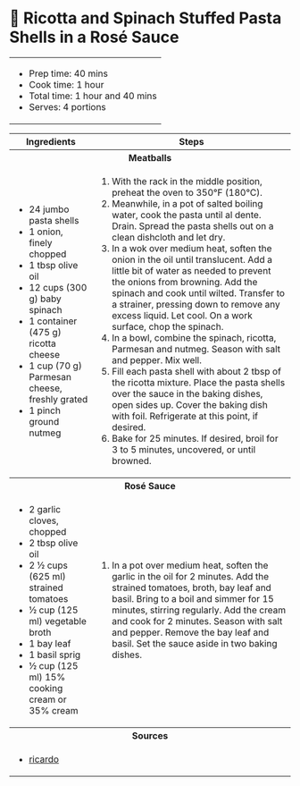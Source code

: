 # 🐚 Ricotta and Spinach Stuffed Pasta Shells in a Rosé Sauce

<table class="table table-striped">
    <tr>
        <td colspan="2">
        <ul>
            <li>Prep time: 40 mins</li>
            <li>Cook time: 1 hour</li>
            <li>Total time: 1 hour and 40 mins</li>
            <li>Serves: 4 portions</li>
        </ul>
        </td>
    </tr>
</table>

<table class="table table-striped">
  <thead>
    <tr>
      <th scope="col">Ingredients</th>
      <th scope="col">Steps</th>
    </tr>
  </thead>
  <tbody>
    <tr>
      <th colspan="2">Meatballs</th>
    </tr>
    <tr>
      <td scope="row">
        <ul>
            <li>24 jumbo pasta shells</li>
            <li>1 onion, finely chopped</li>
            <li>1 tbsp olive oil</li>
            <li>12 cups (300 g) baby spinach</li>
            <li>1 container (475 g) ricotta cheese</li>
            <li>1 cup (70 g) Parmesan cheese, freshly grated</li>
            <li>1 pinch ground nutmeg</li>
        </ul>
      </td>
      <td>
        <ol>
            <li>With the rack in the middle position, preheat the oven to 350°F (180°C).</li>
            <li>Meanwhile, in a pot of salted boiling water, cook the pasta until al dente. Drain. Spread the pasta shells out on a clean dishcloth and let dry.</li>
            <li>In a wok over medium heat, soften the onion in the oil until translucent. Add a little bit of water as needed to prevent the onions from browning. Add the spinach and cook until wilted. Transfer to a strainer, pressing down to remove any excess liquid. Let cool. On a work surface, chop the spinach.</li>
            <li>In a bowl, combine the spinach, ricotta, Parmesan and nutmeg. Season with salt and pepper. Mix well.</li>
            <li>Fill each pasta shell with about 2 tbsp of the ricotta mixture. Place the pasta shells over the sauce in the baking dishes, open sides up. Cover the baking dish with foil. Refrigerate at this point, if desired.</li>
            <li>Bake for 25 minutes. If desired, broil for 3 to 5 minutes, uncovered, or until browned.</li>
        </ol>
      </td>
    </tr>
    <tr>
      <th colspan="2">Rosé Sauce</th>
    </tr>
    <tr>
      <td scope="row">
        <ul>
            <li>2 garlic cloves, chopped</li>
            <li>2 tbsp olive oil</li>
            <li>2 ½ cups (625 ml) strained tomatoes</li>
            <li>½ cup (125 ml) vegetable broth</li>
            <li>1 bay leaf</li>
            <li>1 basil sprig</li>
            <li>½ cup (125 ml) 15% cooking cream or 35% cream</li>
        </ul>
      </td>
      <td>
        <ol>
            <li>In a pot over medium heat, soften the garlic in the oil for 2 minutes. Add the strained tomatoes, broth, bay leaf and basil. Bring to a boil and simmer for 15 minutes, stirring regularly. Add the cream and cook for 2 minutes. Season with salt and pepper. Remove the bay leaf and basil. Set the sauce aside in two baking dishes.</li>
        </ol>
      </td>
    </tr>
    <tr>
      <th colspan="2">Sources</th>
    </tr>
    <tr>
      <td colspan="2">
        <ul>
            <li><a href="[https://www.allrecipes.com/recipe/220854/chef-johns-italian-meatballs/](https://www.ricardocuisine.com/en/recipes/8780-ricotta-and-spinach-stuffed-pasta-shells-in-a-rose-sauce)" target="_blank">ricardo</a></li>
        </ul>
      </td>
    </tr>
  </tbody>
</table>
